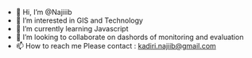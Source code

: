 - 👋 Hi, I’m @Najiiib
- 👀 I’m interested in GIS and Technology
- 🌱 I’m currently learning Javascript
- 💞️ I’m looking to collaborate on dashords of monitoring and evaluation
- 📫 How to reach me Please contact : kadiri.najiib@gmail.com

<!---
Najiiib/Najiiib is a ✨ special ✨ repository because its `README.md` (this file) appears on your GitHub profile.
You can click the Preview link to take a look at your changes.
--->
